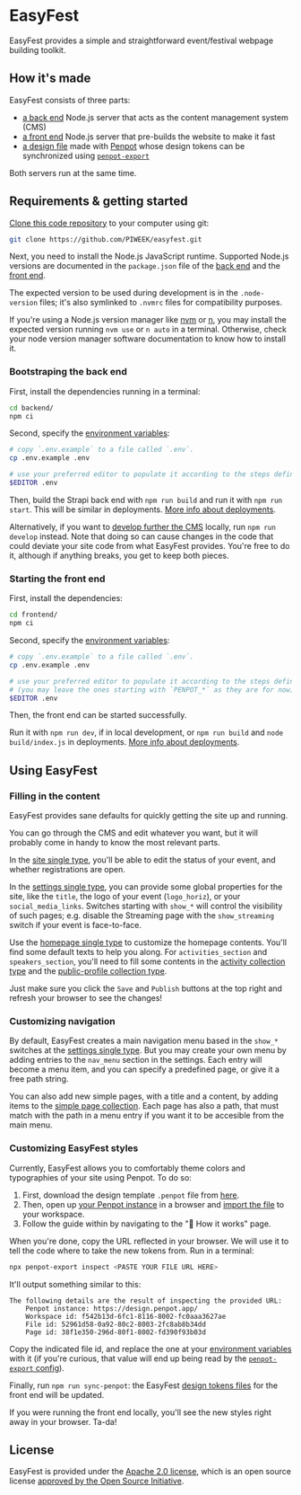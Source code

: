 # EasyFest

EasyFest provides a simple and straightforward event/festival webpage building toolkit.

## How it's made

EasyFest consists of three parts:
- [a back end](./backend/) Node.js server that acts as the content management system (CMS)
- [a front end](./frontend/) Node.js server that pre-builds the website to make it fast
- [a design file](./easyfest-design-template.penpot) made with [Penpot](https://penpot.app/) whose design tokens can be synchronized using [`penpot-export`](https://github.com/penpot/penpot-export)

Both servers run at the same time.

## Requirements & getting started

[Clone this code repository](https://docs.github.com/repositories/creating-and-managing-repositories/cloning-a-repository#about-cloning-a-repository) to your computer using git:

```sh
git clone https://github.com/PIWEEK/easyfest.git
```

Next, you need to install the Node.js JavaScript runtime. Supported Node.js versions are documented in the `package.json` file of the [back end](./backend/package.json) and the [front end](./frontend/package.json).

The expected version to be used during development is in the `.node-version` files; it's also symlinked to `.nvmrc` files for compatibility purposes.

If you're using a Node.js version manager like [nvm](https://github.com/nvm-sh/nvm) or [n](https://github.com/tj/n), you may install the expected version running `nvm use` or `n auto` in a terminal. Otherwise, check your node version manager software documentation to know how to install it.

### Bootstraping the back end

First, install the dependencies running in a terminal:

```sh
cd backend/
npm ci
```

Second, specify the [environment variables](./backend/.env.example):

```sh
# copy `.env.example` to a file called `.env`.
cp .env.example .env

# use your preferred editor to populate it according to the steps defined within
$EDITOR .env
```

Then, build the Strapi back end with `npm run build` and run it with `npm run start`. This will be similar in deployments. [More info about deployments](https://docs.strapi.io/dev-docs/deployment).

Alternatively, if you want to [develop further the CMS](https://docs.strapi.io/dev-docs/quick-start) locally, run `npm run develop` instead. Note that doing so can cause changes in the code that could deviate your site code from what EasyFest provides. You're free to do it, although if anything breaks, you get to keep both pieces.

### Starting the front end

First, install the dependencies:

```sh
cd frontend/
npm ci
```

Second, specify the [environment variables](./frontend/.env.example):

```sh
# copy `.env.example` to a file called `.env`.
cp .env.example .env

# use your preferred editor to populate it according to the steps defined within
# (you may leave the ones starting with `PENPOT_*` as they are for now)
$EDITOR .env
```

Then, the front end can be started successfully.

Run it with `npm run dev`, if in local development, or `npm run build` and `node build/index.js` in deployments.
[More info about deployments](https://kit.svelte.dev/docs/adapter-node#deploying).

## Using EasyFest

### Filling in the content

EasyFest provides sane defaults for quickly getting the site up and running.

You can go through the CMS and edit whatever you want, but it will probably come in handy to know the most relevant parts.

In the [site single type](http://localhost:1337/admin/content-manager/singleType/api::site.site), you'll be able to edit the status of your event, and whether registrations are open.

In the [settings single type](http://localhost:1337/admin/content-manager/singleType/api::setting.setting), you can provide some global properties for the site, like the `title`, the logo of your event (`logo_horiz`), or your `social_media_links`. Switches starting with `show_*` will control the visibility of such pages; e.g. disable the Streaming page with the `show_streaming` switch if your event is face-to-face.

Use the [homepage single type](http://localhost:1337/admin/content-manager/singleType/api::homepage.homepage) to customize the homepage contents. You'll find some default texts to help you along. For `activities_section` and `speakers_section`, you'll need to fill some contents in the [activity collection type](http://localhost:1337/admin/content-manager/collectionType/api::activity.activity) and the [public-profile collection type](http://localhost:1337/admin/content-manager/collectionType/api::public-profile.public-profile).

Just make sure you click the `Save` and `Publish` buttons at the top right and refresh your browser to see the changes!

### Customizing navigation

By default, EasyFest creates a main navigation menu based in the `show_*` switches at the [settings single type](http://localhost:1337/admin/content-manager/singleType/api::setting.setting). But you may create your own menu by adding entries to the `nav_menu` section in the settings. Each entry will become a menu item, and you can specify a predefined page, or give it a free path string.

You can also add new simple pages, with a title and a content, by adding items to the [simple page collection](http://localhost:1337/admin/content-manager/collection-types/api::simple-page.simple-page). Each page has also a path, that must match with the path in a menu entry if you want it to be accesible from the main menu.

### Customizing EasyFest styles

Currently, EasyFest allows you to comfortably theme colors and typographies of your site using Penpot. To do so:

1. First, download the design template `.penpot` file from [here](./easyfest-design-template.penpot).
2. Then, open up [your Penpot instance](https://help.penpot.app/user-guide/introduction/quickstart/) in a browser and [import the file](https://help.penpot.app/user-guide/import-export/#importing-import) to your workspace.
3. Follow the guide within by navigating to the "👋 How it works" page.

When you're done, copy the URL reflected in your browser. We will use it to tell the code where to take the new tokens from. Run in a terminal:

```sh
npx penpot-export inspect <PASTE YOUR FILE URL HERE>
```

It'll output something similar to this:

```
The following details are the result of inspecting the provided URL:
    Penpot instance: https://design.penpot.app/
    Workspace id: f542b13d-6fc1-8116-8002-fc0aaa3627ae
    File id: 52961d58-0a92-80c2-8003-2fc8ab8b34dd
    Page id: 38f1e350-296d-80f1-8002-fd390f93b03d
```

Copy the indicated file id, and replace the one at your [environment variables](`.env`) with it (if you're curious, that value will end up being read by the [`penpot-export` config](./frontend/penpot-export.config.cjs)).

Finally, run `npm run sync-penpot`: the EasyFest [design tokens files](frontend/src/design-system/) for the front end will be updated.

If you were running the front end locally, you'll see the new styles right away in your browser. Ta-da!

## License

EasyFest is provided under the [Apache 2.0 license](./LICENSE), which is an open source license [approved by the Open Source Initiative](https://opensource.org/license/).
